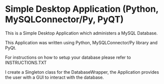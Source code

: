 # Simple Desktop Application (Python, MySQLConnector/Py, PyQT)

This is a Simple Desktop Application which administers a MySQL Database. 

This Application was written using Python, MySQLConnector/Py library and PyQt.

For instructions on how to setup your database please refer to INSTRUCTIONS.TXT

I create a Singleton class for the DatabaseWrapper, the Application provides the user with a GUI to interact with the database.